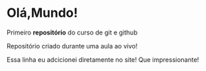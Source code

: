# Olá,Mundo!
Primeiro **repositório** do curso de git e github

Repositório criado durante uma aula ao vivo!

Essa linha eu adcicionei diretamente no site! Que impressionante!



